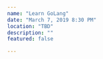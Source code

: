```yaml
---
name: "Learn GoLang"
date: "March 7, 2019 8:30 PM"
location: "TBD"
description: ""
featured: false

---
```

